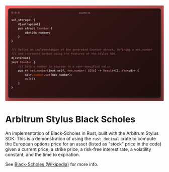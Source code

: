![Image](./header.png)

# Arbitrum Stylus Black Scholes

An implementation of Black-Scholes in Rust, built with the Arbitrum Stylus SDK. This is a demonstration of using the `rust_decimal` crate to compute the European options price for an asset (listed as "stock" price in the code) given a current price, a strike price, a risk-free interest rate, a volatility constant, and the time to expiration.

See [Black-Scholes (Wikipedia)](https://en.wikipedia.org/wiki/Black%E2%80%93Scholes_equation) for more info.
